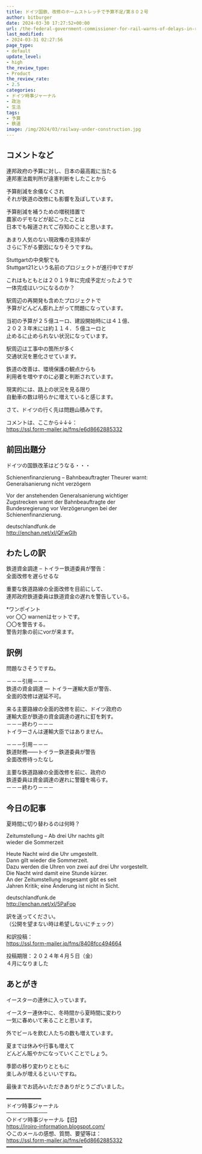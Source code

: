 ```yaml
---
title: ドイツ国鉄、改修のホームストレッチで予算不足/第８０２号
author: bitburger
date: 2024-03-30 17:27:52+00:00
url: /the-federal-government-commissioner-for-rail-warns-of-delays-in-rail-funding/
last_modified:
- 2024-03-31 02:27:56
page_type:
- default
update_level:
- high
the_review_type:
- Product
the_review_rate:
- 2.5
categories:
- ドイツ時事ジャーナル
- 政治
- 生活
tags:
- 予算
- 鉄道
image: /img/2024/03/railway-under-construction.jpg
---
```

## コメントなど
<span class="fz-20px"><span class="bold-red">連邦政府の予算に対し、日本の最高裁に当たる<br />連邦憲法裁判所が違憲判断をした</span></span>ことから

予算削減を余儀なくされ  
それが鉄道の改修にも影響を及ぼしています。

予算削減を補うための増税措置で  
農家のデモなどが起こったことは  
日本でも報道されてご存知のことと思います。

あまり人気のない現政権の支持率が  
さらに下がる要因になりそうですね。

Stuttgartの中央駅でも  
Stuttgart21という名前のプロジェクトが進行中ですが

これはもともとは２０１９年に完成予定だったようで  
一体完成はいつになるのか？

駅周辺の再開発も含めたプロジェクトで  
予算がどんどん膨れ上がって問題になっています。

<span class="fz-22px"><span class="bold-red"><span class="marker-under">当初の予算が２５億ユーロ、建設開始時には４１億、<br />２０２３年末には約１１４．５億ユーロと<br />止めるに止められない状況になっています。</span></span></span>

駅周辺は工事中の箇所が多く  
交通状況を悪化させています。

鉄道の改善は、環境保護の観点からも  
利用者を増やすのに必要と判断されています。

現実的には、路上の状況を見る限り  
自動車の数は明らかに増えていると感じます。

さて、ドイツの行く先は問題山積みです。

コメントは、ここから↓↓↓：  
<https://ssl.form-mailer.jp/fms/e6d8662885332>

## 前回出題分
ドイツの国鉄改革はどうなる・・・

Schienenfinanzierung &#8211; Bahnbeauftragter Theurer warnt:  
Generalsanierung nicht verzögern

Vor der anstehenden Generalsanierung wichtiger  
Zugstrecken warnt der Bahnbeauftragte der  
Bundesregierung vor Verzögerungen bei der  
Schienenfinanzierung.

deutschlandfunk.de  
<http://enchan.net/xl/QFwGlh>

## わたしの訳
鉄道資金調達 &#8211; トイラー鉄道委員が警告：  
全面改修を遅らせるな

重要な鉄道路線の全面改修を目前にして、  
連邦政府鉄道委員は鉄道資金の遅れを警告している。

*ワンポイント  
vor 〇〇 warnenはセットです。  
〇〇を警告する。  
警告対象の前にvorが来ます。

## 訳例
問題なさそうですね。

－－－引用－－－  
鉄道の資金調達 ― トイラー運輸大臣が警告、  
全面的改修は遅延不可。

来る主要路線の全面的改修を前に、ドイツ政府の  
運輸大臣が鉄道の資金調達の遅れに釘を刺す。  
－－－終わり－－－  
トイラーさんは運輸大臣ではありません。

－－－引用－－－  
鉄道財務――トイラー鉄道委員が警告  
全面改修待ったなし

主要な鉄道路線の全面改修を前に、政府の  
鉄道委員は資金調達の遅れに警鐘を鳴らす。  
－－－終わり－－－

## 今日の記事
夏時間に切り替わるのは何時？

Zeitumstellung &#8211; Ab drei Uhr nachts gilt  
wieder die Sommerzeit

Heute Nacht wird die Uhr umgestellt.  
Dann gilt wieder die Sommerzeit.  
Dazu werden die Uhren von zwei auf drei Uhr vorgestellt.  
Die Nacht wird damit eine Stunde kürzer.  
An der Zeitumstellung insgesamt gibt es seit  
Jahren Kritik; eine Änderung ist nicht in Sicht.

deutschlandfunk.de  
<http://enchan.net/xl/5PaFop>

訳を送ってください。  
（公開を望まない時は希望しないにチェック）

和訳投稿：  
<https://ssl.form-mailer.jp/fms/8408fcc494664>

投稿期限：２０２４年４月５日（金）  
４月になりました

## あとがき
イースターの連休に入っています。

イースター連休中に、冬時間から夏時間に変わり  
一気に春めいて来ることと思います。

外でビールを飲む人たちの数も増えています。

夏までは休みや行事も増えて  
どんどん賑やかになっていくことでしょう。

季節の移り変わりとともに  
楽しみが増えるといいですね。

最後までお読みいただきありがとうございました。

━━━━━━━━━━━  
ドイツ時事ジャーナル  
───────────  
◇ドイツ時事ジャーナル【旧】  
<https://iroiro-information.blogspot.com/>  
◇このメールの感想、質問、要望等は：  
<https://ssl.form-mailer.jp/fms/e6d8662885332>  
━━━━━━━━━━━━━━━━━━━━━━━━